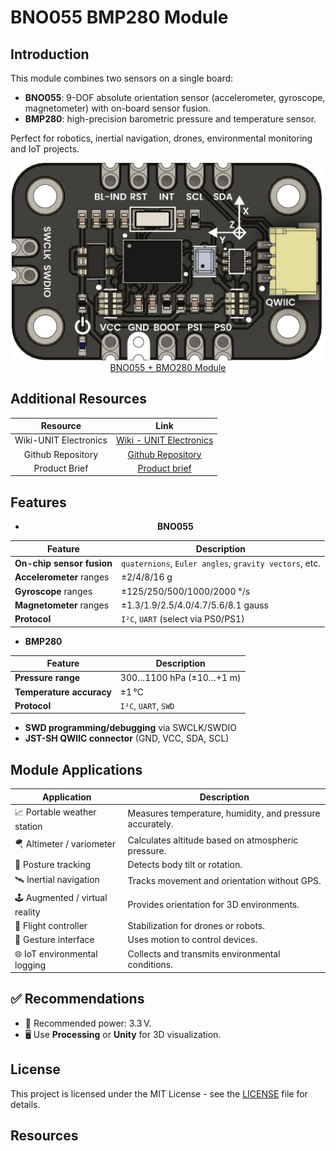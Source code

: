 # BNO055 BMP280 Module

## Introduction
This module combines two sensors on a single board:

- **BNO055**: 9-DOF absolute orientation sensor (accelerometer, gyroscope, magnetometer) with on-board sensor fusion.  
- **BMP280**: high-precision barometric pressure and temperature sensor.

Perfect for robotics, inertial navigation, drones, environmental monitoring and IoT projects.

<div align="center">
    <a href="#"><img src="hardware/resources/img/unit_top_v_00x_sku_EU0091.png" width="500px"><br/>BNO055 + BMO280 Module</a>
    <br/>
</div>


## Additional Resources

<div align="center">

| Resource | Link |
|:--------:|:----:|
| Wiki-UNIT Electronics | [Wiki - UNIT Electronics](https://unit-electronics-mx.github.io/wiki_uelectronics/es/docs/Sensors/bno055_bmp280/) |
| Github Repository | [Github Repository](https://github.com/UNIT-Electronics-MX/unit_bno055_bmp280_module) |
| Product Brief | [Product brief](https://github.com/UNIT-Electronics-MX/unit_bno055_bmp280_module/blob/main/docs/unit_bno055_bmp280_module_product_brief.pdf) |

</div>


## Features

<div align="center">

- **BNO055**  


| **Feature**                  | **Description**                                        |
|------------------------------|--------------------------------------------------------|
| **On-chip sensor fusion**    | `quaternions`, `Euler angles`, `gravity vectors`, etc. | 
| **Accelerometer** ranges     | ±2/4/8/16 g                                            |  
| **Gyroscope** ranges         | ±125/250/500/1000/2000 °/s                             |
| **Magnetometer** ranges      | ±1.3/1.9/2.5/4.0/4.7/5.6/8.1 gauss                     | 
| **Protocol**                 | `I²C`, `UART` (select via PS0/PS1)                     | 

</div>

- **BMP280**  

<div align="center">

| **Feature**              | **Description**            |
|--------------------------|----------------------------|
| **Pressure range**       | 300…1100 hPa (±10…+1 m)    |
| **Temperature accuracy** | ±1 °C                      |
| **Protocol**             | `I²C`, `UART`, `SWD`       |

</div>

- **SWD programming/debugging** via SWCLK/SWDIO  
- **JST-SH QWIIC connector** (GND, VCC, SDA, SCL)  



## Module Applications


<div align="center">

| Application                          | Description                                                                 |
|--------------------------------------|-----------------------------------------------------------------------------|
| 📈 Portable weather station          | Measures temperature, humidity, and pressure accurately.                    |
| 🪂 Altimeter / variometer            | Calculates altitude based on atmospheric pressure.                          |
| 🧍 Posture tracking                  | Detects body tilt or rotation.                                              |
| 🛰️ Inertial navigation               | Tracks movement and orientation without GPS.                                |
| 🕹️ Augmented / virtual reality       | Provides orientation for 3D environments.                                   |
| 🚁 Flight controller                 | Stabilization for drones or robots.                                         |
| 🤖 Gesture interface                 | Uses motion to control devices.                                             |
| 🌐 IoT environmental logging         | Collects and transmits environmental conditions.                            |

</div>


## ✅ Recommendations

- 🔋 Recommended power: 3.3 V.
- 🖥️ Use **Processing** or **Unity** for 3D visualization.



## License
This project is licensed under the MIT License - see the [LICENSE](LICENSE) file for details.

## Resources
